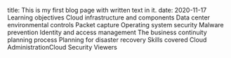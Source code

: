 title: This is my first blog page with written text in it.
date: 2020-11-17
Learning objectives
Cloud infrastructure and components
Data center environmental controls
Packet capture
Operating system security
Malware prevention
Identity and access management
The business continuity planning process
Planning for disaster recovery
Skills covered
Cloud AdministrationCloud Security
Viewers
